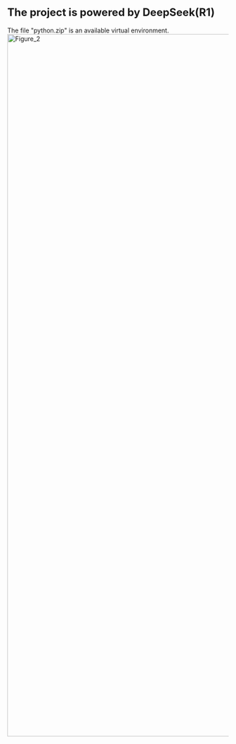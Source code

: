 <font size="5">The project is powered by DeepSeek(R1)</font>
----
The file "python.zip" is an available virtual environment.
<img width="2454" height="1595" alt="Figure_2" src="https://github.com/user-attachments/assets/83f46b28-7025-49c1-8c0a-94f89b4555c0" />
